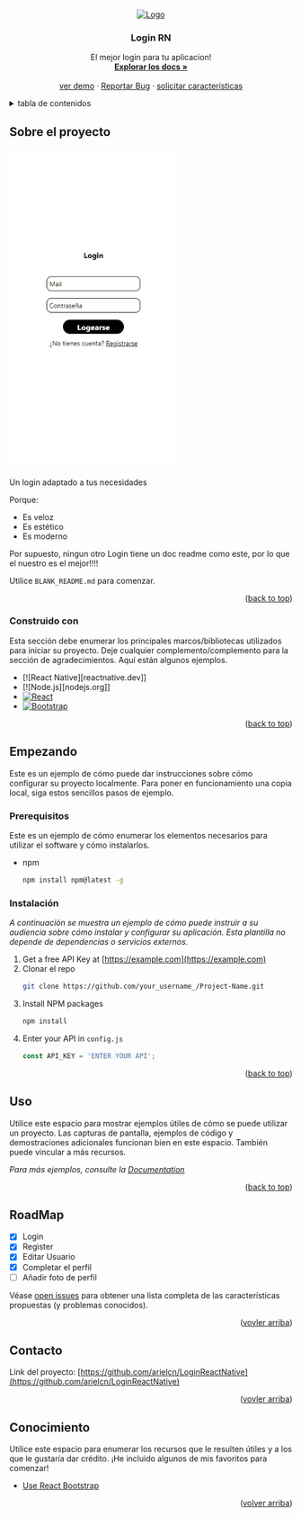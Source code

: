 <!-- Improved compatibility of back to top link: See: https://github.com/othneildrew/Best-README-Template/pull/73 -->
<a name="readme-top"></a>
<!--
*** Thanks for checking out the Best-README-Template. If you have a suggestion
*** that would make this better, please fork the repo and create a pull request
*** or simply open an issue with the tag "enhancement".
*** Don't forget to give the project a star!
*** Thanks again! Now go create something AMAZING! :D
-->



<!-- PROJECT SHIELDS -->
<!--
*** I'm using markdown "reference style" links for readability.
*** Reference links are enclosed in brackets [ ] instead of parentheses ( ).
*** See the bottom of this document for the declaration of the reference variables
*** for contributors-url, forks-url, etc. This is an optional, concise syntax you may use.
*** https://www.markdownguide.org/basic-syntax/#reference-style-links
-->


<!-- PROJECT LOGO -->
<br />
<div align="center">
  <a href="https://github.com/arielcn">
    <img src="https://cdn.dribbble.com/users/1889528/screenshots/7239609/0aba6579301149.5cbf290c5a8dd.jpg" alt="Logo" width="80" height="80">
  </a>

  <h3 align="center">Login RN</h3>

  <p align="center">
    El mejor login para tu aplicacion!
    <br />
    <a href="https://github.com/othneildrew/Best-README-Template"><strong>Explorar los docs »</strong></a>
    <br />
    <br />
    <a href="https://github.com/othneildrew/Best-README-Template">ver demo</a>
    ·
    <a href="https://github.com/othneildrew/Best-README-Template/issues">Reportar Bug</a>
    ·
    <a href="https://github.com/othneildrew/Best-README-Template/issues">solicitar características</a>
  </p>
</div>



<!-- TABLE OF CONTENTS -->
<details>
  <summary>tabla de contenidos</summary>
  <ol>
    <li>
      <a href="#about-the-project">sobre el proyecto</a>
      <ul>
        <li><a href="#built-with">armar con</a></li>
      </ul>
    </li>
    <li>
      <a href="#getting-started">empezando</a>
      <ul>
        <li><a href="#prerequisites">Prerequisitos</a></li>
        <li><a href="#installation">instalacion</a></li>
      </ul>
    </li>
    <li><a href="#usage">uso</a></li>
    <li><a href="#roadmap">mapa vial</a></li>
    <li><a href="#contributing">contribuyendo</a></li>
    <li><a href="#license">licencia</a></li>
    <li><a href="#contact">Contacto</a></li>
    <li><a href="#acknowledgments">reconocimientos</a></li>
  </ol>
</details>



<!-- ABOUT THE PROJECT -->
## Sobre el proyecto

<img src='assets/screenshot.png' alt="Screenshot" width='300px' height='auto'></img>

Un login adaptado a tus necesidades

Porque:
* Es veloz
* Es estético
* Es moderno

Por supuesto, ningun otro Login tiene un doc readme como este, por lo que el nuestro es el mejor!!!!

Utilice `BLANK_README.md` para comenzar.

<p align="right">(<a href="#readme-top">back to top</a>)</p>



### Construido con

Esta sección debe enumerar los principales marcos/bibliotecas utilizados para iniciar su proyecto. Deje cualquier complemento/complemento para la sección de agradecimientos. Aquí están algunos ejemplos.

* [![React Native][reactnative.dev]]
* [![Node.js][nodejs.org]]
* [![React][React.js]][React-url]
* [![Bootstrap][Bootstrap.com]][Bootstrap-url]


<p align="right">(<a href="#readme-top">back to top</a>)</p>



<!-- GETTING STARTED -->
## Empezando

Este es un ejemplo de cómo puede dar instrucciones sobre cómo configurar su proyecto localmente.
Para poner en funcionamiento una copia local, siga estos sencillos pasos de ejemplo.

### Prerequisitos

Este es un ejemplo de cómo enumerar los elementos necesarios para utilizar el software y cómo instalarlos.
* npm
  ```sh
  npm install npm@latest -g
  ```

### Instalación

_A continuación se muestra un ejemplo de cómo puede instruir a su audiencia sobre cómo instalar y configurar su aplicación. Esta plantilla no depende de dependencias o servicios externos._

1. Get a free API Key at [https://example.com](https://example.com)
2. Clonar el repo
   ```sh
   git clone https://github.com/your_username_/Project-Name.git
   ```
3. Install NPM packages
   ```sh
   npm install
   ```
4. Enter your API in `config.js`
   ```js
   const API_KEY = 'ENTER YOUR API';
   ```

<p align="right">(<a href="#readme-top">back to top</a>)</p>



<!-- USAGE EXAMPLES -->
## Uso

Utilice este espacio para mostrar ejemplos útiles de cómo se puede utilizar un proyecto. Las capturas de pantalla, ejemplos de código y demostraciones adicionales funcionan bien en este espacio. También puede vincular a más recursos.

_Para más ejemplos, consulte la [Documentation](https://example.com)_

<p align="right">(<a href="#readme-top">back to top</a>)</p>



<!-- ROADMAP -->
## RoadMap

- [x] Login
- [x] Register
- [x] Editar Usuario
- [x] Completar el perfil
- [ ] Añadir foto de perfil

Véase [open issues](https://github.com/othneildrew/Best-README-Template/issues) para obtener una lista completa de las características propuestas (y problemas conocidos).

<p align="right">(<a href="#readme-top">vovler arriba</a>)</p>

<!-- CONTACT -->
## Contacto

Link del proyecto: [https://github.com/arielcn/LoginReactNative](https://github.com/arielcn/LoginReactNative)

<p align="right">(<a href="#readme-top">vovler arriba</a>)</p>



<!-- ACKNOWLEDGMENTS -->
## Conocimiento

Utilice este espacio para enumerar los recursos que le resulten útiles y a los que le gustaría dar crédito. ¡He incluido algunos de mis favoritos para comenzar!
* [Use React Bootstrap](https://react-bootstrap.netlify.app/)

<p align="right">(<a href="#readme-top">volver arriba</a>)</p>



<!-- MARKDOWN LINKS & IMAGES -->
<!-- https://www.markdownguide.org/basic-syntax/#reference-style-links -->
[contributors-shield]: https://img.shields.io/github/contributors/othneildrew/Best-README-Template.svg?style=for-the-badge
[contributors-url]: https://github.com/othneildrew/Best-README-Template/graphs/contributors
[forks-shield]: https://img.shields.io/github/forks/othneildrew/Best-README-Template.svg?style=for-the-badge
[forks-url]: https://github.com/othneildrew/Best-README-Template/network/members
[stars-shield]: https://img.shields.io/github/stars/othneildrew/Best-README-Template.svg?style=for-the-badge
[stars-url]: https://github.com/othneildrew/Best-README-Template/stargazers
[issues-shield]: https://img.shields.io/github/issues/othneildrew/Best-README-Template.svg?style=for-the-badge
[issues-url]: https://github.com/othneildrew/Best-README-Template/issues
[license-shield]: https://img.shields.io/github/license/othneildrew/Best-README-Template.svg?style=for-the-badge
[license-url]: https://github.com/othneildrew/Best-README-Template/blob/master/LICENSE.txt
[linkedin-shield]: https://img.shields.io/badge/-LinkedIn-black.svg?style=for-the-badge&logo=linkedin&colorB=555
[linkedin-url]: https://linkedin.com/in/othneildrew
[product-screenshot]: images/screenshot.png
[Next.js]: https://img.shields.io/badge/next.js-000000?style=for-the-badge&logo=nextdotjs&logoColor=white
[Next-url]: https://nextjs.org/
[React.js]: https://img.shields.io/badge/React-20232A?style=for-the-badge&logo=react&logoColor=61DAFB
[React-url]: https://reactjs.org/
[Vue.js]: https://img.shields.io/badge/Vue.js-35495E?style=for-the-badge&logo=vuedotjs&logoColor=4FC08D
[Vue-url]: https://vuejs.org/
[Angular.io]: https://img.shields.io/badge/Angular-DD0031?style=for-the-badge&logo=angular&logoColor=white
[Angular-url]: https://angular.io/
[Svelte.dev]: https://img.shields.io/badge/Svelte-4A4A55?style=for-the-badge&logo=svelte&logoColor=FF3E00
[Svelte-url]: https://svelte.dev/
[Laravel.com]: https://img.shields.io/badge/Laravel-FF2D20?style=for-the-badge&logo=laravel&logoColor=white
[Laravel-url]: https://laravel.com
[Bootstrap.com]: https://img.shields.io/badge/Bootstrap-563D7C?style=for-the-badge&logo=bootstrap&logoColor=white
[Bootstrap-url]: https://getbootstrap.com
[JQuery.com]: https://img.shields.io/badge/jQuery-0769AD?style=for-the-badge&logo=jquery&logoColor=white
[JQuery-url]: https://jquery.com 